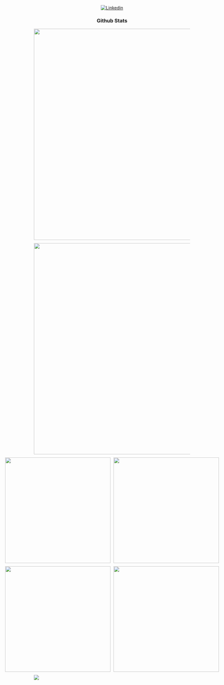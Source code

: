 
<!-- Github Stats -->
<div align="center">
  <a href="https://www.linkedin.com/in/felipe-leite-282aa5252/" target="_blank">
    <img src="https://img.shields.io/badge/LinkedIn-0077B5?style=for-the-badge&logo=linkedin&logoColor=white" alt="Linkedin">
  </a>
<!--   <div>
    <img width="40%" height="200px" src="https://github-readme-stats.vercel.app/api/top-langs/?username=FlpLeite&layout=compact&hide_border=true&title_color=8A2BE2&text_color=48D1CC&bg_color=0d1117" />
  </div> -->
  <h3>Github Stats</h3>

  <!-- Profile Summary and Streak -->
  <div style="display: flex; justify-content: center; gap: 10px; margin-bottom: 10px;">
    <img src="http://github-profile-summary-cards.vercel.app/api/cards/profile-details?username=FlpLeite&theme=tokyonight" width="680px" />
  </div>

  <div style="display: flex; justify-content: center; gap: 10px; margin-bottom: 10px;"/>
    <img src="https://streak-stats.demolab.com?user=FlpLeite&theme=tokyonight&hide_border=true&mode=weekly" width="680px" />
  </div>

  <!-- Language Stats -->
  <div style="display: flex; justify-content: center; gap: 10px; margin-bottom: 10px;">
    <img src="http://github-profile-summary-cards.vercel.app/api/cards/repos-per-language?username=FlpLeite&theme=tokyonight" width="340px" />
    <img src="http://github-profile-summary-cards.vercel.app/api/cards/most-commit-language?username=FlpLeite&theme=tokyonight" width="340px" />
  </div>

  <!-- Activity Stats -->
  <div style="display: flex; justify-content: center; gap: 10px; margin-bottom: 10px;">
    <img src="http://github-profile-summary-cards.vercel.app/api/cards/stats?username=FlpLeite&theme=tokyonight" width="340px" />
    <img src="http://github-profile-summary-cards.vercel.app/api/cards/productive-time?username=FlpLeite&theme=tokyonight&utcOffset=+8.0" width="340px" />
  </div>

  <!-- Wakatime Stats
   <div style="margin-bottom: 10px;">
  <img src="https://github-readme-stats.vercel.app/api/wakatime?username=Etriii&layout=compact&theme=tokyonight&hide_border=true&range=last_year" width="680px" />
   </div>
 -->
</div>


<img src="./assets/border_separator.gif">
